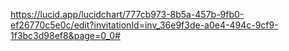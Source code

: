 https://lucid.app/lucidchart/777cb973-8b5a-457b-9fb0-ef26770c5e0c/edit?invitationId=inv_36e9f3de-a0e4-494c-9cf9-1f3bc3d98ef8&page=0_0#
